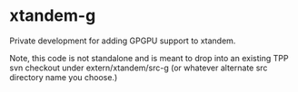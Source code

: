 # xtandem-g

Private development for adding GPGPU support to xtandem.

Note, this code is not standalone and is meant to drop into an existing TPP svn checkout under extern/xtandem/src-g (or whatever alternate src directory name you choose.)
